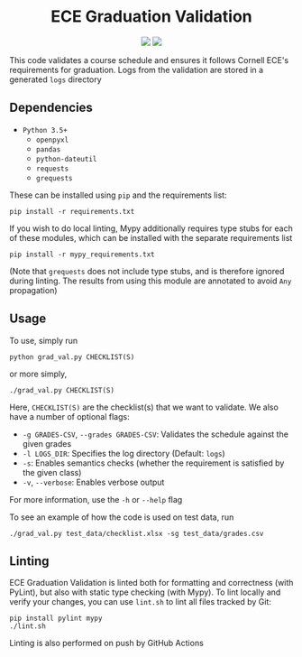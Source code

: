 <h1 align="center">ECE Graduation Validation</h1>

<div align="center">
   <img src="https://github.com/Aidan-McNay/ECE_Graduation_Validation/actions/workflows/pylint.yml/badge.svg">
   <img src="https://github.com/Aidan-McNay/ECE_Graduation_Validation/actions/workflows/mypy.yml/badge.svg">
</div>

This code validates a course schedule and ensures it follows Cornell ECE's requirements for graduation. Logs from the validation are stored in a generated `logs` directory

## Dependencies

- `Python 3.5+`
   - `openpyxl`
   - `pandas`
   - `python-dateutil`
   - `requests`
   - `grequests`

These can be installed using `pip` and the requirements list:
```
pip install -r requirements.txt
```

If you wish to do local linting, Mypy additionally requires type stubs for each of these modules, which can be installed with the separate requirements list
```
pip install -r mypy_requirements.txt
```
(Note that `grequests` does not include type stubs, and is therefore ignored during linting. The results from using this module are annotated to avoid `Any` propagation)

## Usage

To use, simply run
```
python grad_val.py CHECKLIST(S)
```
or more simply,
```
./grad_val.py CHECKLIST(S)
```

Here, `CHECKLIST(S)` are the checklist(s) that we want to validate. We also have a number of optional flags:
 - `-g GRADES-CSV`, `--grades GRADES-CSV`: Validates the schedule against the given grades
 - `-l LOGS_DIR`: Specifies the log directory (Default: `logs`)
 - `-s`: Enables semantics checks (whether the requirement is satisfied by the given class)
 - `-v`, `--verbose`: Enables verbose output

For more information, use the `-h` or `--help` flag

To see an example of how the code is used on test data, run
```
./grad_val.py test_data/checklist.xlsx -sg test_data/grades.csv
```

## Linting
ECE Graduation Validation is linted both for formatting and correctness (with PyLint), but also with static type checking (with Mypy). To lint locally and verify your changes, you can use `lint.sh` to lint all files tracked by Git:
```
pip install pylint mypy
./lint.sh
```
Linting is also performed on push by GitHub Actions
